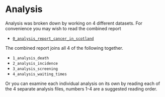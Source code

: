 # Analysis

Analysis was broken down by working on 4 different datasets.
For convenience you may wish to read the combined report 

* [`0_analysis_report_cancer_in_scotland`](0_analysis_report_cancer_in_scotland.html)

The combined report joins all 4 of the following together.

* `1_analysis_death`
* `2_analysis_incidence`
* `3_analysis_screening`
* `4_analysis_waiting_times`

Or you can examine each individual analysis on its own by reading each of the 4 
separate analysis files, numbers 1-4 are a suggested reading order.

